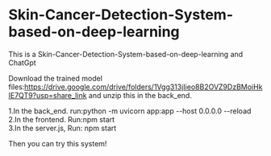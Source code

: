 # Skin-Cancer-Detection-System-based-on-deep-learning

This is a Skin-Cancer-Detection-System-based-on-deep-learning and ChatGpt

Download the trained model files:https://drive.google.com/drive/folders/1Vgg313jIieo8B2OVZ9DzBMoiHkIE7QT9?usp=share_link and unzip this in the back_end.

1.In the back_end. run:python -m uvicorn app:app --host 0.0.0.0 --reload<br>2.In the frontend. Run:npm start<br>3.In the server.js, Run: npm start<br>

Then you can try this system!

